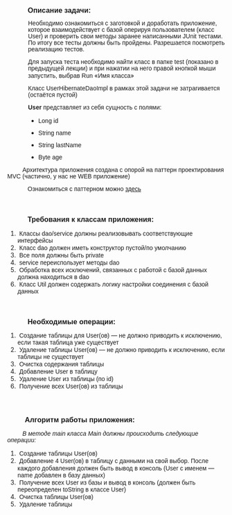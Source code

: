 
<h3 style="text-indent: 35.4pt; margin-bottom: 11px;"><span style="font-family:Arial,Helvetica,sans-serif;"><span style="line-height:107%"><b><span style="line-height:107%">Описание задачи</span><span lang="EN-US"><span style="line-height:107%">:</span></span> </b></span></span></h3>

<p style="margin-left:48px; margin-bottom:11px"><span style="font-family:Arial,Helvetica,sans-serif;"><span style="line-height:107%"><span style="line-height:107%">Необходимо ознакомиться с заготовкой и доработать приложение, которое взаимодействует с базой оперируя пользователем (класс </span><span lang="EN-US"><span style="line-height:107%">User</span></span><span style="line-height:107%">) и проверить свои методы заранее написанными </span><span lang="EN-US"><span style="line-height:107%">JUnit</span></span><span style="line-height:107%"> тестами. По итогу все тесты должны быть пройдены. Разрешается посмотреть реализацию тестов. </span></span></span></p>

<p style="margin-left:48px; margin-bottom:11px"><span style="font-family:Arial,Helvetica,sans-serif;"><span style="line-height:107%"><span style="line-height:107%">Для запуска теста необходимо найти класс в папке test (показано в предыдущей лекции) и при нажатии на него правой кнопкой мыши запустить, выбрав Run </span></span></span>«<span style="font-family:Arial,Helvetica,sans-serif;"><span style="line-height:107%"><span style="line-height:107%">Имя класса</span></span></span>»</p>

<p style="margin-left:48px; margin-bottom:11px"><span style="font-family:Arial,Helvetica,sans-serif;"><span style="line-height:107%"><span style="line-height:107%">Класс </span><span lang="EN-US"><span style="line-height:107%">UserHibernateDaoImpl</span></span> <span style="line-height:107%">в рамках этой задачи не затрагивается (остаётся пустой)</span></span></span></p>

<p style="margin-left:48px; margin-bottom:11px"><span style="font-family:Arial,Helvetica,sans-serif;"><span style="line-height:107%"><strong><span lang="EN-US"><span style="line-height:107%">User</span></span></strong> <span style="line-height:107%">представляет из себя сущность с полями:</span></span></span></p>

<ul>
	<li style="margin-left: 48px; margin-bottom: 11px;"><span style="font-family:Arial,Helvetica,sans-serif;">Long id</span></li>
	<li style="margin-left: 48px; margin-bottom: 11px;"><span style="font-family:Arial,Helvetica,sans-serif;">String name</span></li>
	<li style="margin-left: 48px; margin-bottom: 11px;"><span style="font-family:Arial,Helvetica,sans-serif;">String lastName</span></li>
	<li style="margin-left: 48px; margin-bottom: 11px;"><span style="font-family:Arial,Helvetica,sans-serif;">Byte age</span></li>
</ul>

<p><span style="font-family:Arial,Helvetica,sans-serif;"><span style="line-height:107%"><span style="line-height:107%">&nbsp; &nbsp; &nbsp; &nbsp; &nbsp;Архитектура приложения создана с опорой на паттерн проектирования </span><span lang="EN-US"><span style="line-height:107%">MVC</span></span><span style="line-height:107%"> (частично, у нас не </span><span lang="EN-US"><span style="line-height:107%">WEB</span></span><span style="line-height:107%"> приложение)</span></span></span></p>

<p style="margin-left:47px; margin-bottom:11px"><span style="font-family:Arial,Helvetica,sans-serif;"><span style="line-height:107%">Ознакомиться с паттерном можно <a href="https://pro-java.ru/patterny-proektirovaniya-java/chto-takoe-pattern-proektirovaniya-mvc-v-java/" target="_blank">здесь</a></span></span></p>

<p style="margin-left:47px; margin-bottom:11px">&nbsp;</p>

<h3 style="margin-left: 47px; margin-bottom: 11px;"><span style="font-family:Arial,Helvetica,sans-serif;"><span style="line-height:107%"><b><span style="line-height:107%">Требования к классам приложения</span><span lang="EN-US"><span style="line-height:107%">:</span></span></b></span></span></h3>

<ol>
	<li><span style="font-family:Arial,Helvetica,sans-serif;"><span style="line-height:107%"><span style="line-height:107%">&nbsp;Классы </span><span lang="EN-US"><span style="line-height:107%">dao</span></span><span style="line-height:107%">/</span><span lang="EN-US"><span style="line-height:107%">service</span></span> <span style="line-height:107%">должны реализовывать соответствующие интерфейсы</span></span></span></li>
	<li><span style="font-family:Arial,Helvetica,sans-serif;"><span style="line-height:107%"><span style="line-height:107%">&nbsp;Класс </span><span lang="EN-US"><span style="line-height:107%">dao</span></span> <span style="line-height:107%">должен иметь конструктор пустой/по умолчанию</span></span></span></li>
	<li><span style="font-family:Arial,Helvetica,sans-serif;"><span style="line-height:107%"><span style="line-height:107%">&nbsp;Все поля должны быть </span><span lang="EN-US"><span style="line-height:107%">private</span></span></span></span></li>
	<li><span style="font-family:Arial,Helvetica,sans-serif;"><span style="line-height:107%"><span lang="EN-US"><span style="line-height:107%">&nbsp;</span></span><span style="line-height:107%">service переиспользует методы </span><span lang="EN-US"><span style="line-height:107%">dao</span></span></span></span></li>
	<li><span style="font-family:Arial,Helvetica,sans-serif;"><span style="line-height:107%"><span style="line-height:107%">&nbsp;Обработка всех исключений, связанных с работой с базой данных должна находиться в </span><span lang="EN-US"><span style="line-height:107%">dao</span></span></span></span></li>
	<li style="margin-bottom:11px"><span style="font-family:Arial,Helvetica,sans-serif;"><span style="line-height:107%"><span style="line-height:107%">&nbsp;Класс </span><span lang="EN-US"><span style="line-height:107%">Util</span></span> <span style="line-height:107%">должен содержать логику настройки соединения с базой данных </span></span></span></li>
</ol>

<p style="text-indent:35.25pt; margin-bottom:11px">&nbsp;</p>

<h3 style="text-indent: 35.25pt; margin-bottom: 11px;"><span style="font-family:Arial,Helvetica,sans-serif;"><span style="line-height:107%"><b><span style="line-height:107%">Необходимые операции</span><span lang="EN-US"><span style="line-height:107%">:</span></span></b></span></span></h3>

<ol>
	<li><span style="font-family:Arial,Helvetica,sans-serif;"><span style="line-height:107%"><span style="line-height:107%">&nbsp;Создание таблицы для </span><span lang="EN-US"><span style="line-height:107%">User</span></span><span style="line-height:107%">(ов) </span></span></span>—<span style="font-family:Arial,Helvetica,sans-serif;"><span style="line-height:107%"><span style="line-height:107%"> не должно приводить к исключению, если такая таблица уже существует</span></span></span></li>
	<li><span style="font-family:Arial,Helvetica,sans-serif;"><span style="line-height:107%"><span style="line-height:107%">&nbsp;Удаление таблицы </span><span lang="EN-US"><span style="line-height:107%">User</span></span><span style="line-height:107%">(ов) </span></span></span>—<span style="font-family:Arial,Helvetica,sans-serif;"><span style="line-height:107%"><span style="line-height:107%"> не должно приводить к исключению, если таблицы не существует</span></span></span></li>
	<li><span style="font-family:Arial,Helvetica,sans-serif;"><span style="line-height:107%"><span style="line-height:107%">&nbsp;Очистка содержания таблицы</span></span></span></li>
	<li><span style="font-family:Arial,Helvetica,sans-serif;"><span style="line-height:107%"><span style="line-height:107%">&nbsp;Добавление </span><span lang="EN-US"><span style="line-height:107%">User </span></span><span style="line-height:107%">в таблицу</span></span></span></li>
	<li><span style="font-family:Arial,Helvetica,sans-serif;"><span style="line-height:107%"><span style="line-height:107%">&nbsp;Удаление </span><span lang="EN-US"><span style="line-height:107%">User</span></span> <span style="line-height:107%">из таблицы (по </span><span lang="EN-US"><span style="line-height:107%">id</span></span><span style="line-height:107%">)</span></span></span></li>
	<li style="margin-bottom:11px"><span style="font-family:Arial,Helvetica,sans-serif;"><span style="line-height:107%"><span style="line-height:107%">&nbsp;Получение всех </span><span lang="EN-US"><span style="line-height:107%">User</span></span><span style="line-height:107%">(ов) из таблицы</span></span></span></li>
</ol>

<p style="margin-bottom:11px"><span style="font-size:20px;"><span style="font-family:Arial,Helvetica,sans-serif;"><span style="line-height:107%"><span style="line-height:107%">&nbsp;&nbsp;&nbsp;&nbsp;&nbsp;&nbsp;&nbsp;</span></span></span></span></p>

<h3 style="margin-bottom: 11px;"><span style="font-size:20px;"><span style="font-family:Arial,Helvetica,sans-serif;"><span style="line-height:107%"><span style="line-height:107%"><b>&nbsp; &nbsp; </b></span></span></span></span><span style="font-family:Arial,Helvetica,sans-serif;"><span style="line-height:107%"><span style="line-height:107%"><b>&nbsp; &nbsp; Алгоритм работы приложения</b>:</span></span></span></h3>

<p style="margin-bottom:11px"><span style="font-family:Arial,Helvetica,sans-serif;"><span style="line-height:107%"><span style="line-height:107%">&nbsp; &nbsp; &nbsp; &nbsp; &nbsp;<em>В методе </em></span><em><span lang="EN-US"><span style="line-height:107%">main</span></span><span style="line-height:107%"> класса </span><span lang="EN-US"><span style="line-height:107%">Main</span></span><span style="line-height:107%"> должны происходить следующие операции:</span></em></span></span></p>

<ol>
	<li><span style="font-family:Arial,Helvetica,sans-serif;"><span style="line-height:107%"><span style="line-height:107%">&nbsp;Создание таблицы </span><span lang="EN-US"><span style="line-height:107%">User</span></span><span style="line-height:107%">(ов)</span></span></span></li>
	<li><span style="font-family:Arial,Helvetica,sans-serif;"><span style="line-height:107%"><span style="line-height:107%">&nbsp;Добавление 4 </span><span lang="EN-US"><span style="line-height:107%">User</span></span><span style="line-height:107%">(ов) в таблицу с данными на свой выбор. После каждого добавления должен быть вывод в консоль (</span><span lang="EN-US"><span style="line-height:107%">User</span></span> <span style="line-height:107%">с именем </span></span></span>—<span style="font-family:Arial,Helvetica,sans-serif;"><span style="line-height:107%"><span style="line-height:107%"> </span><span lang="EN-US"><span style="line-height:107%">name</span></span><span style="line-height:107%"> добавлен в базу данных)</span></span></span></li>
	<li><span style="font-family:Arial,Helvetica,sans-serif;"><span style="line-height:107%"><span style="line-height:107%">&nbsp;Получение всех </span><span lang="EN-US"><span style="line-height:107%">User</span></span><span style="line-height:107%"> из базы и вывод в консоль (должен быть переопределен </span><span lang="EN-US"><span style="line-height:107%">toString</span></span> <span style="line-height:107%">в классе </span><span lang="EN-US"><span style="line-height:107%">User</span></span><span style="line-height:107%">)</span></span></span></li>
	<li><span style="font-family:Arial,Helvetica,sans-serif;"><span style="line-height:107%"><span style="line-height:107%">&nbsp;Очистка таблицы </span><span lang="EN-US"><span style="line-height:107%">User(</span></span><span style="line-height:107%">ов)</span></span></span></li>
	<li style="margin-bottom:11px"><span style="font-family:Arial,Helvetica,sans-serif;"><span style="line-height:107%"><span style="line-height:107%">&nbsp;Удаление таблицы</span></span></span></li>
</ol>
</div>
